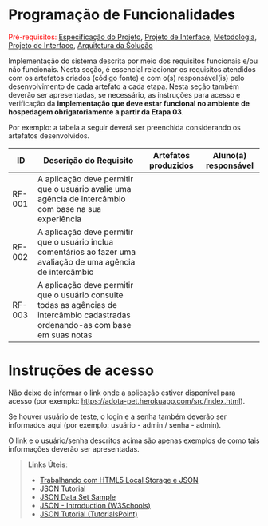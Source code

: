 # Programação de Funcionalidades

<span style="color:red">Pré-requisitos: <a href="2-Especificação do Projeto.md"> Especificação do
Projeto</a></span>, <a href="3-Projeto de Interface.md"> Projeto de Interface</a>, <a href="4-Metodologia.md">
Metodologia</a>, <a href="3-Projeto de Interface.md"> Projeto de Interface</a>, <a href="5-Arquitetura da Solução.md">
Arquitetura da Solução</a>

Implementação do sistema descrita por meio dos requisitos funcionais e/ou não funcionais. Nesta seção, é essencial
relacionar os requisitos atendidos com os artefatos criados (código fonte) e com o(s) responsável(is) pelo
desenvolvimento de cada artefato a cada etapa. Nesta seção também deverão ser apresentadas, se necessário, as instruções
para acesso e verificação da **implementação que deve estar funcional no ambiente de hospedagem obrigatoriamente a
partir da Etapa 03**.

Por exemplo: a tabela a seguir deverá ser preenchida considerando os artefatos desenvolvidos.

| ID     | Descrição do Requisito                                                                                                            | Artefatos produzidos | Aluno(a) responsável |
|--------|-----------------------------------------------------------------------------------------------------------------------------------|----------------------|----------------------|
| RF-001 | A aplicação deve permitir que o usuário avalie uma agência de intercâmbio com base na sua experiência                             |                      |                      |
| RF-002 | A aplicação deve permitir que o usuário inclua comentários ao fazer uma avaliação de uma agência de intercâmbio                   |                      |                      |
| RF-003 | A aplicação deve permitir que o usuário consulte todas as agências de intercâmbio cadastradas ordenando-as com base em suas notas |                      |                      |

# Instruções de acesso

Não deixe de informar o link onde a aplicação estiver disponível para acesso (por
exemplo: https://adota-pet.herokuapp.com/src/index.html).

Se houver usuário de teste, o login e a senha também deverão ser informados aqui (por exemplo: usuário - admin / senha -
admin).

O link e o usuário/senha descritos acima são apenas exemplos de como tais informações deverão ser apresentadas.

> **Links Úteis**:
>
> - [Trabalhando com HTML5 Local Storage e JSON](https://www.devmedia.com.br/trabalhando-com-html5-local-storage-e-json/29045)
> - [JSON Tutorial](https://www.w3resource.com/JSON)
> - [JSON Data Set Sample](https://opensource.adobe.com/Spry/samples/data_region/JSONDataSetSample.html)
> - [JSON - Introduction (W3Schools)](https://www.w3schools.com/js/js_json_intro.asp)
> - [JSON Tutorial (TutorialsPoint)](https://www.tutorialspoint.com/json/index.htm)
